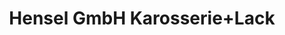 ---
title: "Hensel GmbH Karosserie+Lack"
url: /altenstadt/hensel-gmbh-karosserie-lack/
shop: Autowerkstatt
---